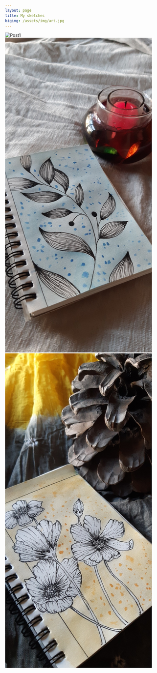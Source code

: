 ```yaml
---
layout: page
title: My sketches
bigimg: /assets/img/art.jpg
--- 
```


![Post1](/assets/sketches/20200503_152255.jpg	)
![Post2](/assets/sketches/Snapchat-1745186266.jpg)	
![Post2](/assets/sketches/Snapchat-2067191982.jpg)
